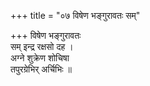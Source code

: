 +++
title = "०७ विषेण भङ्गुरावतः सम्"

+++
विषेण भङ्गुरावतः  
सम् इन्द्र रक्षसो दह ।  
अग्ने शुक्रेण शोचिषा  
तपुरग्रेभिर् अर्चिभिः ॥